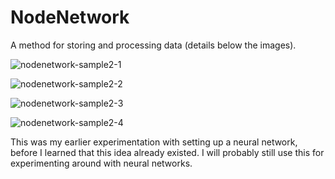 # NodeNetwork #

A method for storing and processing data (details below the images).

![nodenetwork-sample2-1](https://cloud.githubusercontent.com/assets/7505459/10561531/2160097c-74f2-11e5-9c6c-5bcd37698922.png)

![nodenetwork-sample2-2](https://cloud.githubusercontent.com/assets/7505459/10561532/29b100d6-74f2-11e5-8b01-cb3f28d492cf.png)

![nodenetwork-sample2-3](https://cloud.githubusercontent.com/assets/7505459/10561533/3042abac-74f2-11e5-9f71-e8b338f1d8a8.png)

![nodenetwork-sample2-4](https://cloud.githubusercontent.com/assets/7505459/10561534/3441790e-74f2-11e5-97cf-f8f8f91150ec.png)

This was my earlier experimentation with setting up a neural network, before I learned that this idea already existed.  I will probably still use this for experimenting around with neural networks.
